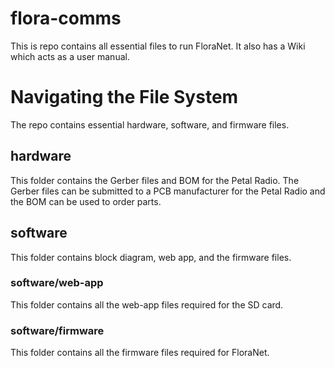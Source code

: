 # flora-comms

This is repo contains all essential files to run FloraNet. It also has a Wiki which acts as a user manual.

# Navigating the File System

The repo contains essential hardware, software, and firmware files.

## hardware

This folder contains the Gerber files and BOM for the Petal Radio. The Gerber files can be submitted to a PCB manufacturer for the Petal Radio and the BOM can be used to order parts.

## software

This folder contains block diagram, web app, and the firmware files.

### software/web-app

This folder contains all the web-app files required for the SD card.

### software/firmware

This folder contains all the firmware files required for FloraNet.
